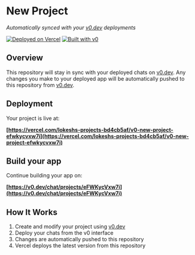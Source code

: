 # New Project

*Automatically synced with your [v0.dev](https://v0.dev) deployments*

[![Deployed on Vercel](https://img.shields.io/badge/Deployed%20on-Vercel-black?style=for-the-badge&logo=vercel)](https://vercel.com/lokeshs-projects-bd4cb5af/v0-new-project-efwkycvxw7i)
[![Built with v0](https://img.shields.io/badge/Built%20with-v0.dev-black?style=for-the-badge)](https://v0.dev/chat/projects/eFWKycVxw7i)

## Overview

This repository will stay in sync with your deployed chats on [v0.dev](https://v0.dev).
Any changes you make to your deployed app will be automatically pushed to this repository from [v0.dev](https://v0.dev).

## Deployment

Your project is live at:

**[https://vercel.com/lokeshs-projects-bd4cb5af/v0-new-project-efwkycvxw7i](https://vercel.com/lokeshs-projects-bd4cb5af/v0-new-project-efwkycvxw7i)**

## Build your app

Continue building your app on:

**[https://v0.dev/chat/projects/eFWKycVxw7i](https://v0.dev/chat/projects/eFWKycVxw7i)**

## How It Works

1. Create and modify your project using [v0.dev](https://v0.dev)
2. Deploy your chats from the v0 interface
3. Changes are automatically pushed to this repository
4. Vercel deploys the latest version from this repository

